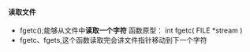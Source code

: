 #### 读取文件

- fgetc();能够从文件中**读取一个字符**
  函数原型：
  int fgetc(
  FILE *stream
  )
- fgetc、fgets,这个函数读取完会讲文件指针移动到下一个字符